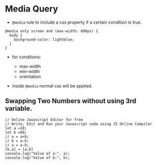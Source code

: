 # Media Query

- `@media` rule to include a css property if a certain condition is true.

```
@media only screen and (max-width: 600px) {
  body {
    background-color: lightblue;
  }
}
```

- for conditions:
    - max-width
    - min-width
    - oreintation

- inside `@media` normal css will be applied.

## Swapping Two Numbers without using 3rd variable.

```
// Online Javascript Editor for free
// Write, Edit and Run your Javascript code using JS Online Compiler
let a =10;
let b =60;
// a = a+b;
// b = a-b;
// a = a-b;
[b,a] = [a,b]
console.log("Value of a:", a);
console.log("Value of b:", b);
```
